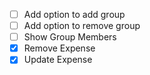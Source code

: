 - [ ] Add option to add group
- [ ] Add option to remove group
- [ ] Show Group Members
- [X] Remove Expense
- [X] Update Expense